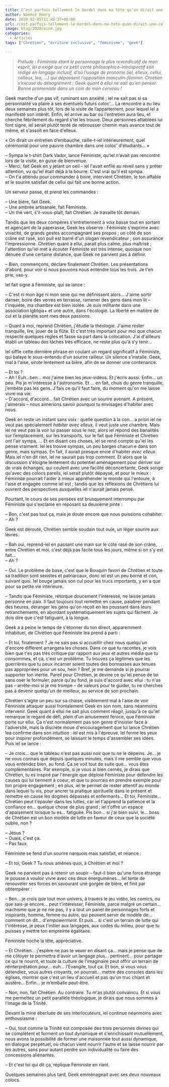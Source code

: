 ```yaml
---
title: C’est parfois tellement le bordel dans ma tête qu’on dirait une coloc d’étudiants. Voyez plutôt…
author: Noémie Emery
date: 2020-02-05T11:48:37+00:00
url: /cest-parfois-tellement-le-bordel-dans-ma-tete-quon-dirait-une-coloc-detudiants-voyez-plutot/
image: blog/2020/mind.jpg
categories:
  - Articles
tags: ["Chrétien", "écriture inclusive", "féminisme", "geek"]

---
```

> _Prélude : Féministe étant le personnage le plus revendicatif de mon esprit, iel a exigé que ce petit conte philosophico-introspectif soit rédigé en langage inclusif, d’où l’usage de pronoms (iel, elleux, cellui, celleux, lea, …) qui dépassent l’opposition masculin-féminin. Chrétien s’excuse du désagrément ; Geek quant à ellui ne sait qu’en penser. Bonne promenade dans un coin de mon cerveau !_




Geek marche d'un pas vif, ruminant son anxiété ; iel ne sait pas si sa personnalité va plaire à ses éventuels futurs coloc'… La rencontre a eu lieu deux semaines plus tôt, lors de la visite de l’appartement, pour lequel iel a manifesté son intérêt. Enfin, iel arrive au bar où l'entretien aura lieu, et cherche fébrilement du regard s'iel les trouve. Deux personnes attablées lui font signe, iel serait plutôt tenté de rebrousser chemin mais avance tout de même, et s'assoit en face d'elleux. 

« On dirait un entretien d&#8217;embauche, raille-t-iel intérieurement, quel cérémonial pour une pauvre chambre dans une coloc' d'étudiants… »

– Sympa le t-shirt Dark Vador, lance Féministe, qu'iel n'avait pas rencontré lors de la visite, en guise de bienvenue.  
– Merci, fait Geek en y jetant un oeil – iel l'avait enfilé au réveil sans y prêter attention, vu qu'iel était déjà à la bourre. C'est vrai qu'il est sympa.  
– On t'a attendu pour commander à boire, intervient Chrétien, le ton affable et le sourire satisfait de cellui qui fait une bonne action.





Un serveur passe, et prend les commandes :





– Une bière, fait Geek.  
– Une ambrée artisanale, fait Féministe.  
– Un thé vert, s'il-vous-plaît, fait Chrétien. Je travaille tôt demain.





Tandis que les deux compères s'entretiennent à voix basse tout en sortant et agençant de la paperasse, Geek les observe : Féministe s'exprime avec vivacité, de grands gestes accompagnant ses propos ; un côté de son crâne est rasé, son pull est barré d'un slogan revendicateur ; son assurance l'impressionne. Chrétien quant à ellui, parait plus calme, plus maîtrisé ; l'attention qu'iel met à écouter Féministe est très intense, quoique non dénuée d'une certaine distance, que Geek ne parvient pas à définir.





– Bien, commençons, déclare finalement Chrétien. Les présentations d'abord, pour voir si nous pouvons nous entendre tous les trois. Je t'en prie, vas-y.





Iel fait signe à Féministe, qui se lance :





– C'est ni mon âge ni mon sexe qui me définissent alors… J'aime sortir danser, boire des verres en terrasse, ramener des gens dans mon lit – t'inquiète, ma chambre est bien isolée. Je suis militante dans une association lgbtqia+ et une autre, dans l'écologie. La liberté en matière de cul et la planète sont mes deux passions.

– Quant à moi, reprend Chrétien, j'étudie la théologie. J'aime rester tranquille, lire, jouer de la flûte. Et c'est très important pour moi que chacun respecte quelques règles et fasse sa part dans la colocation. J'ai d'ailleurs établi un tableau des tâches très efficace, ne reste plus qu'à s'y tenir…





Iel siffle cette dernière phrase en coulant un regard significatif à Féministe, qui balaye le sous-entendu d'un sourire railleur. Un silence s'installe. Geek, mal à l'aise, sirote lentement sa bière, afin de se donner une contenance.





– Et toi ?  
– Ah ! Euh…ben… moi j'aime bien les jeux-vidéos. Et j'écris aussi. Enfin… un peu. Pis je m'intéresse à l'astronomie. Et … en fait, chuis du genre tranquille, j&#8217;embête pas les gens. J'fais ce qu'il faut faire, du moment qu'on me laisse vivre ma vie.  
– D'accord, d'accord… fait Chrétien avec un sourire avenant. A présent, j'aimerais – nous aimerions savoir pourquoi tu envisages d'habiter avec nous.





Geek en reste un instant sans voix : quelle question à la con… a priori iel ne veut pas spécialement _habiter avec elleux,_ il veut juste une chambre. Mais iel ne veut pas la voir lui passer sous le nez, alors iel répond des banalités sur l&#8217;emplacement, sur les transports, sur le fait que Féministe et Chrétien ont l'air sympa, … Et en disant ces choses, iel se rend compte qu'iel les pense vraiment. Iel les trouve sympas, un peu barges chacun·e dans son genre, mais sympas. En fait, il aurait presque envie d'habiter _avec elleux_. Mais iel n'en dit rien, iel ne saurait pas trop comment. Et alors que la discussion s'éloigne lentement du potentiel aménagement pour dériver sur de vrais échanges, qui coulent avec une facilité déconcertante, Geek songe qu'avec des colocs pareils, iel serait plutôt dépaysé, et pour le mieux : Féministe pourrait l'aider à mieux appréhender le monde qui l'entoure, à l'aise et engagée comme iel est ; tandis que les réflexions de Chrétiens lui ouvrent des perspectives auxquelles iel n'aurait jamais pensé.





Pourtant, le cours de ses pensées est brusquement interrompu par Féministe qui s'exclame en reposant sa deuxième pinte :





– Bon, c'est pas tout ça, mais je doute encore que nous puissions cohabiter.  
– Ah ?





Geek est dérouté, Chrétien semble soudain tout ouïe, un léger sourire aux lèvres.









– Bah oui, reprend-iel en passant une main sur le côté rasé de son crâne, entre Chrétien et moi, c'est déjà pas facile tous les jours, même si on s'y est fait…  
– Ah ?

– Oui. Le problème de base, c'est que le Bouquin favori de Chrétien et toute sa tradition sont sexistes et patriarcaux, donc iel est un peu borné et con, suivant quoi. Iel bouge jamais son cul pour les trucs importants, y en a que pour sa petite vie intérieure.

– Tandis que Féministe, rétorque doucement l'intéressé, ne laisse jamais personne en paix. Il faut toujours tout remettre en cause, palabrer pendant des heures, déranger les gens qu'on reçoit en les poussant dans leurs retranchements, en abordant systématiquement les sujets qui fâchent. Je dois dire que c'est fatiguant, à la longue.

Geek a à peine le temps de s'étonner du ton direct, apparemment inhabituel, de Chrétien que Féministe lea prend à parti :

– Et toi, finalement ? Je ne sais pas si accueillir chez nous quelqu'un d'encore différent arrangera les choses. Dans ce que tu racontes, je vois bien que t'es pas très critique par rapport aux jeux et autres média que tu consommes, et ça, c'est un problème. Tu trouves ça légitimes que les guerrières que tu peux incarner soient toutes des bonnasses aux tenues pas appropriées pour un sou, hein ? Bref, je me demande si je pourrai supporter ton inertie. Pareil pour Chrétien, je devine ce qu'iel pense de toi sans oser le formuler, parce qu'au fond, je suis d'accord avec ellui : tu n'as pas – arrête-moi si je me trompe – de valeurs pour te guider, tu ne cherches pas à devenir quelqu'un de meilleur, au service de son prochain.

Chrétien s'agite un peu sur sa chaise, visiblement mal à l'aise de voir Féministe attaquer aussi frontalement Geek en son nom, sans néanmoins intervenir. Geek quant à ellui ne sait plus comment réagir, jusqu'à ce qu'iel remarque le regard de défi, plein d'un amusement féroce, que Féministe porte sur ellui. Ça n'est normalement pas son genre d'insister face à l'adversité, mais la discrète moue d'encouragement que lui lance Chrétien lea confirme dans son intuition : iel est mis à l'épreuve. Iel ferme les yeux pour inspirer profondément, se laissant le temps d'assembler ses idées. Puis iel se lance :

– Je crois… que le tableau n'est pas aussi noir que tu ne le dépeins. Je… je ne vous connais que depuis quelques minutes, mais il me semble que vous vous entendez bien, au fond. Ça se voit tout de suite que… vous êtes complémentaires. Par exemple, si je vous ai bien cernés, je dirais que Chrétien, tu es inspiré par l'énergie que déploie Féministe pour défendre les causes qui lui tiennent à coeur, et que tu pourrais en prendre exemple pour ton propre engagement ; en plus, iel te permet de rester attentif au monde dans lequel tu vis, pour ancrer ta pratique spirituelle dans le présent et remettre en cause les dogmes dépassés et enfermants… Et toi, Féministe… Chrétien peut t'épauler dans tes luttes, car iel t'apprend la patience et la confiance en… quelque chose de plus grand ; iel t'offre un espace d'apaisement lorsque tu es… fatiguée. Pis bon… si j'ai bien suivi, le… boss de Chrétien est un bon modèle de lutte en faveur de ceux que la société oublie, non ?





– Jésus ?  
– Ouais, c'est ça.  
– Pas faux.





Féministe se fend d'un sourire narquois mais satisfait, et relance :





– Et toi, Geek ? Tu nous amènes quoi, à Chrétien et moi ?





Geek ne parvient pas à retenir un soupir – faut-il bien qu'une force étrange le pousse à vouloir vivre avec ces deux énergumènes… Iel tente de renouveler ses forces en savourant une gorgée de bière, et finit par obtempérer :





– Ben… je crois que tout mon univers, à travers le jeu vidéo, les comics, ou que sais-je encore… peut t'intéresser, Féministe, parce malgré un certain… machisme que je ne nie pas, il y a tout un panel de personnages forts et inspirants, homme, femme ou autre, qui peuvent servir de modèle de… comment on dit… d'_empowerment_. Et puis… si c'est un terrain de lutte qui t'intéresse, je peux t'initier aux langages, aux codes du milieu, pour que tu puisses y mettre ton empreinte égalitaire.





Féministe hoche la tête, appréciative.





– Et Chrétien… j'espère ne pas te vexer en disant ça… mais je pense que de me côtoyer te permettra d'avoir un langage plus… pertinent… pour partager ce qui te nourrit, et toute la culture de l'imaginaire peut offrir un terrain de réinterprétation pour… euh… l'Evangile, tout ça. Et bon, si vous vous détendiez, vous autres croyants, on pourrait… mettre des consoles dans les églises, montrer que c'est un lieu d'accueil et pas qu'un truc chiant et austère… Enfin… je m&#8217;emballe peut-être.

– Non, non, fait Chrétien. Au contraire. Tu m'as plutôt convaincu. Et si vous me permettez un petit parallèle théologique, je dirais que nous sommes à l'image de la Trinité.





Devant la mine éberluée de ses interlocuteurs, iel continue néanmoins avec enthousiasme :





– Oui, tout comme la Trinité est composée des trois personnes divines qui se complètent et forment un tout dynamique et s'enrichissant mutuellement, nous avons la possibilité de former une maisonnée tout aussi dynamique, en dialogue perpétuel, où chacun vient nourrir l'autre et se laisse nourrir par les autres, sans pour autant perdre son individualité ou faire des concessions aliénantes.





– Et c'est toi qui dit ça, réplique Féministe en riant.


Quelques semaines plus tard, Geek emménageait avec ses deux nouveaux colocs.

